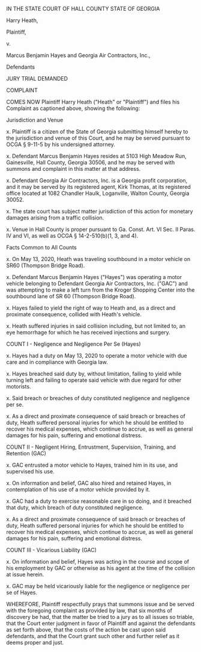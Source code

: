 IN THE STATE COURT OF HALL COUNTY
STATE OF GEORGIA

Harry Heath,

Plaintiff,

v. 

Marcus Benjamin
Hayes and Georgia Air
Contractors, Inc.,

Defendants

JURY TRIAL DEMANDED

COMPLAINT

COMES NOW Plaintiff Harry Heath ("Heath" or "Plaintiff") and files his Complaint as captioned above, showing the following:

Jurisdiction and Venue

x. Plaintiff is a citizen of the State of Georgia submitting himself hereby to the jurisdiction and venue of this Court, and he may be served pursuant to OCGA § 9-11-5 by his undersigned attorney.

x. Defendant Marcus Benjamin Hayes resides at 5103 High Meadow Run, Gainesville, Hall County, Georgia 30506, and he may be served with summons and complaint in this matter at that address.

x. Defendant Georgia Air Contractors, Inc. is a Georgia profit corporation, and it may be served by its registered agent, Kirk Thomas, at its registered office located at 1082 Chandler Haulk, Loganville, Walton County, Georgia 30052.

x. The state court has subject matter jurisdiction of this action for monetary damages arising from a traffic collision.

x. Venue in Hall County is proper pursuant to Ga. Const. Art. VI Sec. II Paras. IV and VI, as well as OCGA § 14-2-510(b)(1, 3, and 4).

Facts Common to All Counts

x. On May 13, 2020, Heath was traveling southbound in a motor vehicle on SR60 (Thompson Bridge Road).

x. Defendant Marcus Benjamin Hayes ("Hayes") was operating a motor vehicle belonging to Defendant Georgia Air Contractors, Inc. ("GAC") and was attempting to make a left turn from the Kroger Shopping Center into the southbound lane of SR 60 (Thompson Bridge Road).

x. Hayes failed to yield the right of way to Heath and, as a direct and proximate consequence, collided with Heath's vehicle.

x. Heath suffered injuries in said collision including, but not limited to, an eye hemorrhage for which he has received injections and surgery.

COUNT I - Negligence and Negligence Per Se (Hayes)

x. Hayes had a duty on May 13, 2020 to operate a motor vehicle with due care and in compliance with Georgia law.

x. Hayes breached said duty by, without limitation, failing to yield while turning left and failing to operate said vehicle with due regard for other motorists.

x. Said breach or breaches of duty constituted negligence and negligence per se.

x. As a direct and proximate consequence of said breach or breaches of duty, Heath suffered personal injuries for which he should be entitled to recover his medical expenses, which continue to accrue, as well as general damages for his pain, suffering and emotional distress.

COUNT II - Negligent Hiring, Entrustment, Supervision, Training, and Retention (GAC)

x. GAC entrusted a motor vehicle to Hayes, trained him in its use, and supervised his use.

x. On information and belief, GAC also hired and retained Hayes, in contemplation of his use of a motor vehicle provided by it.

x. GAC had a duty to exercise reasonable care in so doing, and it breached that duty, which breach of duty constituted negligence.

x. As a direct and proximate consequence of said breach or breaches of duty, Heath suffered personal injuries for which he should be entitled to recover his medical expenses, which continue to accrue, as well as general damages for his pain, suffering and emotional distress.

COUNT III - Vicarious Liability (GAC)

x. On information and belief, Hayes was acting in the course and scope of his employment by GAC or otherwise as his agent at the  time of the collision at issue herein.

x. GAC may be held vicariously liable for the negligence or negligence per se of Hayes.

WHEREFORE, Plaintiff respectfully prays that summons issue and be served with the foregoing complaint as provided by law, that six months of discovery be had, that the matter be tried to a jury as to all issues so triable, that the Court enter judgment in favor of Plaintiff and against the defendants as set forth above, that the costs of the action be cast upon said defendants, and that the Court grant such other and further relief as it deems proper and just. 

